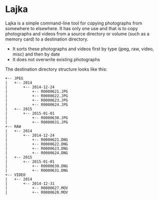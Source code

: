 # Lajka

Lajka is a simple command-line tool for copying photographs from somewhere to elsewhere. It has only one use and that is to copy photographs and videos from a source directory or volume (such as a memory card) to a destination directory.

* It sorts these photographs and videos first by type (jpeg, raw, video, misc) and then by date
* It does not overwrite existing photographs

The destination directory structure looks like this: 

```
+-- JPEG
|   +-- 2014
|       +-- 2014-12-24
|           +-- R0000621.JPG
|           +-- R0000622.JPG
|           +-- R0000623.JPG
|           +-- R0000624.JPG
|   +-- 2015
|       +-- 2015-01-01
|           +-- R0000630.JPG
|           +-- R0000631.JPG
+-- RAW
|   +-- 2014
|       +-- 2014-12-24
|           +-- R0000621.DNG
|           +-- R0000622.DNG
|           +-- R0000623.DNG
|           +-- R0000624.DNG
|   +-- 2015
|       +-- 2015-01-01
|           +-- R0000630.DNG
|           +-- R0000631.DNG
+-- VIDEO
|   +-- 2014
|       +-- 2014-12-31
|           +-- R0000627.MOV
|           +-- R0000628.MOV
```
